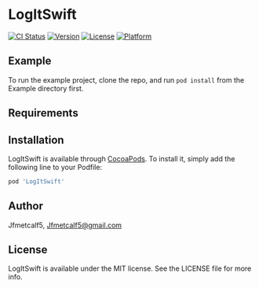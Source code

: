 # LogItSwift

[![CI Status](https://img.shields.io/travis/Jfmetcalf5/LogItSwift.svg?style=flat)](https://travis-ci.org/Jfmetcalf5/LogItSwift)
[![Version](https://img.shields.io/cocoapods/v/LogItSwift.svg?style=flat)](https://cocoapods.org/pods/LogItSwift)
[![License](https://img.shields.io/cocoapods/l/LogItSwift.svg?style=flat)](https://cocoapods.org/pods/LogItSwift)
[![Platform](https://img.shields.io/cocoapods/p/LogItSwift.svg?style=flat)](https://cocoapods.org/pods/LogItSwift)

## Example

To run the example project, clone the repo, and run `pod install` from the Example directory first.

## Requirements

## Installation

LogItSwift is available through [CocoaPods](https://cocoapods.org). To install
it, simply add the following line to your Podfile:

```ruby
pod 'LogItSwift'
```

## Author

Jfmetcalf5, Jfmetcalf5@gmail.com

## License

LogItSwift is available under the MIT license. See the LICENSE file for more info.
